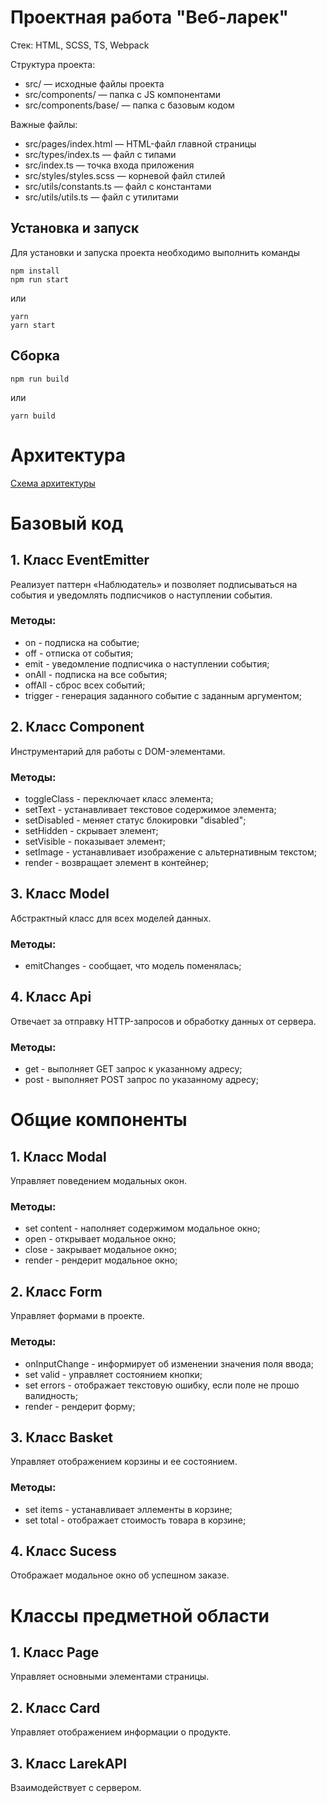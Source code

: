 # Проектная работа "Веб-ларек"

Стек: HTML, SCSS, TS, Webpack

Структура проекта:
- src/ — исходные файлы проекта
- src/components/ — папка с JS компонентами
- src/components/base/ — папка с базовым кодом

Важные файлы:
- src/pages/index.html — HTML-файл главной страницы
- src/types/index.ts — файл с типами
- src/index.ts — точка входа приложения
- src/styles/styles.scss — корневой файл стилей
- src/utils/constants.ts — файл с константами
- src/utils/utils.ts — файл с утилитами

## Установка и запуск
Для установки и запуска проекта необходимо выполнить команды

```
npm install
npm run start
```

или

```
yarn
yarn start
```
## Сборка

```
npm run build
```

или

```
yarn build
```

# Архитектура
[Схема архитектуры](./src/images/arh.png)

# Базовый код
## 1. Класс EventEmitter
Реализует паттерн «Наблюдатель» и позволяет подписываться на события и уведомлять подписчиков о наступлении события.
### **Методы:** 
- on - подписка на событие;
- off - отписка от события;
- emit - уведомление подписчика о наступлении события;
- onAll - подписка на все события;
- offAll - сброс всех событий;
- trigger - генерация заданного событие с заданным аргументом;

## 2. Класс Component
Инструментарий для работы с DOM-элементами.
### **Методы:**
- toggleClass - переключает класс элемента;
- setText - устанавливает текстовое содержимое элемента;
- setDisabled - меняет статус блокировки "disabled";
- setHidden - скрывает элемент;
- setVisible - показывает элемент;
- setImage - устанавливает изображение с альтернативным текстом;
- render - возвращает элемент в контейнер;

## 3. Класс Model 
Абстрактный класс для всех моделей данных.
### **Методы:**
- emitChanges - сообщает, что модель поменялась;

## 4. Класс Api
Отвечает за отправку HTTP-запросов и обработку данных от сервера.
### **Методы:**
- get - выполняет GET запрос к указанному адресу;
- post - выполняет POST запрос по указанному адресу;

# Общие компоненты
## 1. Класс Modal
Управляет поведением модальных окон.
### **Методы:**
- set content - наполняет содержимом модальное окно;
- open - открывает модальное окно;
- close - закрывает модальное окно;
- render - рендерит модальное окно;

## 2. Класс Form 
Управляет формами в проекте.
### **Методы:**
- onInputChange - информирует об изменении значения поля ввода;
- set valid - управляет состоянием кнопки;
- set errors - отображает текстовую ошибку, если поле не прошо валидность;
- render - рендерит форму;

## 3. Класс Basket
Управляет отображением корзины и ее состоянием.
### **Методы:**
- set items - устанавливает эллементы в корзине;
- set total - отображает стоимость товара в корзине;

## 4. Класс Sucess
Отображает модальное окно об успешном заказе.

# Классы предметной области
## 1. Класс Page
Управляет основными элементами страницы.

## 2. Класс Card
Управляет отображением информации о продукте. 

## 3. Класс LarekAPI 
Взаимодействует с сервером.
